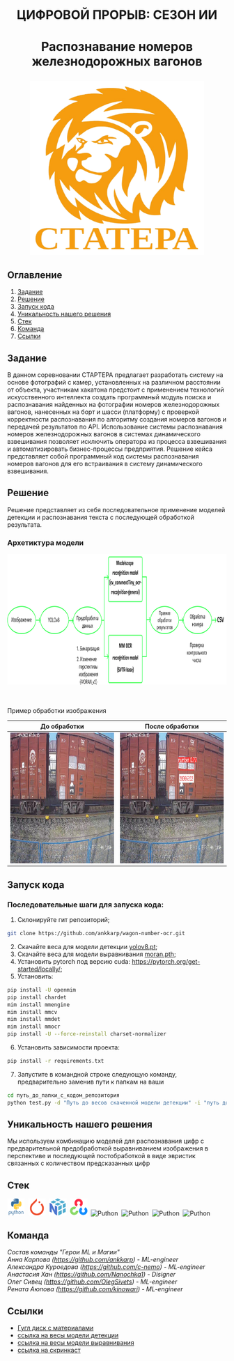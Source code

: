 # <p align="center"> ЦИФРОВОЙ ПРОРЫВ: СЕЗОН ИИ </p>
# <p align="center"> Распознавание номеров железнодорожных вагонов </p>
<p align="center">
<img width="400" height="400" alt="photo" src="https://github.com/ankkarp/wagon-number-ocr/blob/kinowari/-removebg-preview.png">

</p> 


## Оглавление
1. [Задание](#1)
2. [Решение](#2)
3. [Запуск кода](#3)
4. [Уникальность нашего решения](#4)
5. [Стек](#5)
6. [Команда](#6)
7. [Ссылки](#7)

## <a name="1"> Задание </a>

В данном соревновании СТАРТЕРА предлагает разработать систему на основе фотографий с камер, установленных на различном расстоянии от объекта, участникам хакатона предстоит с применением технологий искусственного интеллекта создать программный модуль поиска и распознавания найденных на фотографии номеров железнодорожных вагонов, нанесенных на борт и шасси (платформу) с проверкой корректности распознавания по алгоритму создания номеров вагонов и передачей результатов по API. Использование системы распознавания номеров железнодорожных вагонов в системах динамического взвешивания позволяет исключить оператора из процесса взвешивания и автоматизировать бизнес-процессы предприятия. Решение кейса представляет собой программный код системы распознавания номеров вагонов для его встраивания в систему динамического взвешивания.

## <a name="2">Решение </a>

Решение представляет из себя последовательное применение моделей детекции и распознавания текста с последующей обработкой результата.

### Архетиктура модели
<img width="1200" height="300" alt="image" src="https://github.com/ankkarp/wagon-number-ocr/blob/kinowari/Frame%202.jpg"> 

<br>
<br>
<br>
<p>Пример обработки изображения</p>

| До обработки  | После обработки |
| ------------- | ------------- |
| <img width="600" height="300" alt="image" src="https://github.com/ankkarp/wagon-number-ocr/blob/kinowari/photo_2023-10-15_00-12-44(%D0%B4%D0%BE).jpg">  | <img width="600" height="300" alt="image" src="https://github.com/ankkarp/wagon-number-ocr/blob/kinowari/photo_2023-10-15_00-02-06.jpg">  |


## <a name="3">Запуск кода </a>

### Последовательные шаги для запуска кода:
1. Склонируйте гит репозиторий;
```Bash
git clone https://github.com/ankkarp/wagon-number-ocr.git
```
2. Скачайте веса для модели детекции [yolov8.pt](https://drive.google.com/file/d/1_GgjGP_vOUZLzOk44dhArin81sYBRJI8/view?usp=drive_link);
3. Скачайте веса для модели выравнивания [moran.pth](https://drive.google.com/file/d/1hCFVOzW8J6l59G3jsYwAFmZyjs0XwpT6/view?usp=drive_link);
4. Установить pytorch под версию cuda: https://pytorch.org/get-started/locally/;
5. Установить:
 ```Bash
pip install -U openmim
pip install chardet
mim install mmengine
mim install mmcv
mim install mmdet
mim install mmocr
pip install -U --force-reinstall charset-normalizer
```
6. Установить зависимости проекта:
 ```Bash
pip install -r requirements.txt
```
7. Запустите в командной строке следующую команду, предварительно заменив пути к папкам на ваши
```Bash
cd путь_до_папки_с_кодом_репозитория
python test.py -d "Путь до весов скаченной модели детекции" -i "путь до папки с фотографиями" -o 'название_файла_с_результатом.csv' -r 'путь_до весов скаченной модели выравнивания'
```
## <a name="4">Уникальность нашего решения </a>

Мы используем комбинацию моделей для распознавания цифр с предварительной предобработкой выравниванием изображения в перспективе и последующей постобработкой в виде эвристик связанных с количеством предсказанных цифр

## <a name="5">Стек </a>
  <img src="https://github.com/devicons/devicon/blob/master/icons/python/python-original-wordmark.svg" title="Python" alt="Puthon" width="40" height="40"/>&nbsp;
  <img src="https://github.com/devicons/devicon/blob/master/icons/pytorch/pytorch-original.svg" title="Pytorch" alt="Puthon" width="40" height="40"/>&nbsp;
  <img src="https://github.com/devicons/devicon/blob/master/icons/numpy/numpy-original.svg" title="Numpy" alt="Puthon" width="40" height="40"/>&nbsp;
  <img src="https://github.com/devicons/devicon/blob/master/icons/opencv/opencv-original.svg" title="OpenCV" alt="Puthon" width="40" height="40"/>&nbsp;
  <img src="https://github.com/gaotongxiao/mmocr/blob/0cd2878b048cacc85306ef02a5cb60a61de7f91b/resources/mmocr-logo.png" title="MMocr" alt="Puthon" width="60" height="40"/>&nbsp;
  <img src="https://modelscope.oss-cn-beijing.aliyuncs.com/modelscope.gif" title="Modelscope" alt="Puthon" width="120" height="40"/>&nbsp;
  <img src="https://github.com/gradio-app/gradio/blob/main/readme_files/gradio.svg" title="Gradio" alt="Puthon" width="100" height="40"/>&nbsp;
  <img src="https://pjreddie.com/media/image/yologo_2.png" title="Yolo" alt="Puthon" width="100" height="40"/>&nbsp;
## <a name="6">Команда </a>


*Состав команды "Герои ML и Магии"*   
*Анна Карпова (https://github.com/ankkarp) - ML-engineer*    
*Александра Куроедова (https://github.com/c-nemo) - ML-engineer*  
*Анастасия Хан (https://github.com/Nanochka1) - Disigner*  
*Олег Сивец (https://github.com/OlegSivets) - ML-engineer*   
*Рената Аюпова (https://github.com/kinowari) - ML-engineer* 

## <a name="7">Ссылки </a>


- [Гугл диск с материалами](https://drive.google.com/drive/u/0/folders/13MgumU4OoE917fjG94GmjqmIzjyqc-jl)&nbsp;
- [ссылка на весы модели детекции](https://drive.google.com/file/d/1_GgjGP_vOUZLzOk44dhArin81sYBRJI8/view?usp=drive_link)&nbsp;
- [ссылка на весы модели выравнивания](https://drive.google.com/file/d/1hCFVOzW8J6l59G3jsYwAFmZyjs0XwpT6/view?usp=drive_link)&nbsp;
- [ссылка на скринкаст](https://drive.google.com/file/d/1Wdu8nEqs_M4TL1Mfy7-lKL54340miua6/view?usp=drive_link)&nbsp;
